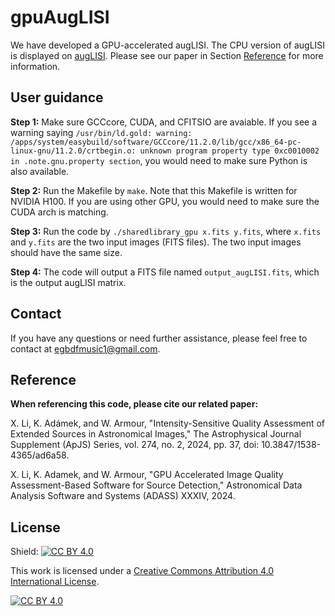 # gpuAugLISI

We have developed a GPU-accelerated augLISI. The CPU version of augLISI is displayed on [augLISI](https://github.com/egbdfX/Intensity-sensitive-IQAs?tab=readme-ov-file#auglisi-auglisipy). Please see our paper in Section [Reference](https://github.com/egbdfX/gpuAugLISI/tree/main#reference) for more information.

## User guidance

**Step 1:**
Make sure GCCcore, CUDA, and CFITSIO are avaiable. If you see a warning saying ```/usr/bin/ld.gold: warning: /apps/system/easybuild/software/GCCcore/11.2.0/lib/gcc/x86_64-pc-linux-gnu/11.2.0/crtbegin.o: unknown program property type 0xc0010002 in .note.gnu.property section```, you would need to make sure Python is also available.

**Step 2:**
Run the Makefile by ```make```. Note that this Makefile is written for NVIDIA H100. If you are using other GPU, you would need to make sure the CUDA arch is matching.

**Step 3:**
Run the code by ```./sharedlibrary_gpu x.fits y.fits```, where ```x.fits``` and ```y.fits``` are the two input images (FITS files). The two input images should have the same size.

**Step 4:**
The code will output a FITS file named ```output_augLISI.fits```, which is the output augLISI matrix.

## Contact
If you have any questions or need further assistance, please feel free to contact at [egbdfmusic1@gmail.com](mailto:egbdfmusic1@gmail.com).

## Reference

**When referencing this code, please cite our related paper:**

X. Li, K. Adámek, and W. Armour, "Intensity-Sensitive Quality Assessment of Extended Sources in Astronomical Images," The Astrophysical Journal Supplement (ApJS) Series, vol. 274, no. 2, 2024, pp. 37, doi: 10.3847/1538-4365/ad6a58.

X. Li, K. Adamek, and W. Armour, "GPU Accelerated Image Quality Assessment-Based Software for Source Detection," Astronomical Data Analysis Software and Systems (ADASS) XXXIV, 2024. 

## License

Shield: [![CC BY 4.0][cc-by-shield]][cc-by]

This work is licensed under a
[Creative Commons Attribution 4.0 International License][cc-by].

[![CC BY 4.0][cc-by-image]][cc-by]

[cc-by]: http://creativecommons.org/licenses/by/4.0/
[cc-by-image]: https://i.creativecommons.org/l/by/4.0/88x31.png
[cc-by-shield]: https://img.shields.io/badge/License-CC%20BY%204.0-lightgrey.svg
